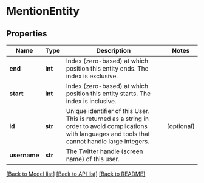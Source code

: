 # MentionEntity


## Properties
Name | Type | Description | Notes
------------ | ------------- | ------------- | -------------
**end** | **int** | Index (zero-based) at which position this entity ends.  The index is exclusive. | 
**start** | **int** | Index (zero-based) at which position this entity starts.  The index is inclusive. | 
**id** | **str** | Unique identifier of this User. This is returned as a string in order to avoid complications with languages and tools that cannot handle large integers. | [optional] 
**username** | **str** | The Twitter handle (screen name) of this user. | 

[[Back to Model list]](../README.md#documentation-for-models) [[Back to API list]](../README.md#documentation-for-api-endpoints) [[Back to README]](../README.md)


